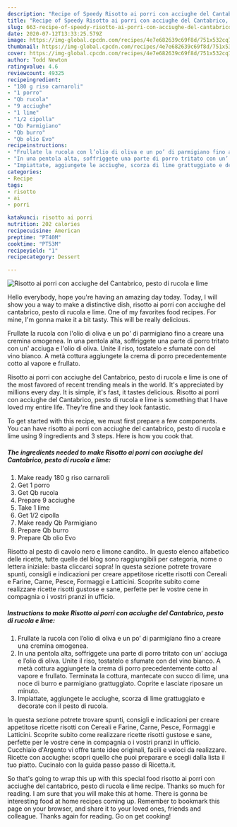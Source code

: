 ```yaml
---
description: "Recipe of Speedy Risotto ai porri con acciughe del Cantabrico, pesto di rucola e lime"
title: "Recipe of Speedy Risotto ai porri con acciughe del Cantabrico, pesto di rucola e lime"
slug: 663-recipe-of-speedy-risotto-ai-porri-con-acciughe-del-cantabrico-pesto-di-rucola-e-lime
date: 2020-07-12T13:33:25.579Z
image: https://img-global.cpcdn.com/recipes/4e7e682639c69f8d/751x532cq70/risotto-ai-porri-con-acciughe-del-cantabrico-pesto-di-rucola-e-lime-recipe-main-photo.jpg
thumbnail: https://img-global.cpcdn.com/recipes/4e7e682639c69f8d/751x532cq70/risotto-ai-porri-con-acciughe-del-cantabrico-pesto-di-rucola-e-lime-recipe-main-photo.jpg
cover: https://img-global.cpcdn.com/recipes/4e7e682639c69f8d/751x532cq70/risotto-ai-porri-con-acciughe-del-cantabrico-pesto-di-rucola-e-lime-recipe-main-photo.jpg
author: Todd Newton
ratingvalue: 4.6
reviewcount: 49325
recipeingredient:
- "180 g riso carnaroli"
- "1 porro"
- "Qb rucola"
- "9 acciughe"
- "1 lime"
- "1/2 cipolla"
- "Qb Parmigiano"
- "Qb burro"
- "Qb olio Evo"
recipeinstructions:
- "Frullate la rucola con l’olio di oliva e un po’ di parmigiano fino a creare una cremina omogenea."
- "In una pentola alta, soffriggete una parte di porro tritato con un’ acciuga e l’olio di oliva. Unite il riso, tostatelo e sfumate con del vino bianco. A metà cottura aggiungete la crema di porro precedentemente cotto al vapore e frullato. Terminata la cottura, mantecate con succo di lime, una noce di burro e parmigiano grattuggiato. Coprite e lasciate riposare un minuto."
- "Impiattate, aggiungete le acciughe, scorza di lime grattuggiato e decorate con il pesto di rucola."
categories:
- Recipe
tags:
- risotto
- ai
- porri

katakunci: risotto ai porri 
nutrition: 202 calories
recipecuisine: American
preptime: "PT40M"
cooktime: "PT53M"
recipeyield: "1"
recipecategory: Dessert

---
```



![Risotto ai porri con acciughe del Cantabrico, pesto di rucola e lime](https://img-global.cpcdn.com/recipes/4e7e682639c69f8d/751x532cq70/risotto-ai-porri-con-acciughe-del-cantabrico-pesto-di-rucola-e-lime-recipe-main-photo.jpg)

Hello everybody, hope you're having an amazing day today. Today, I will show you a way to make a distinctive dish, risotto ai porri con acciughe del cantabrico, pesto di rucola e lime. One of my favorites food recipes. For mine, I'm gonna make it a bit tasty. This will be really delicious.

Frullate la rucola con l&#39;olio di oliva e un po&#39; di parmigiano fino a creare una cremina omogenea. In una pentola alta, soffriggete una parte di porro tritato con un&#39; acciuga e l&#39;olio di oliva. Unite il riso, tostatelo e sfumate con del vino bianco. A metà cottura aggiungete la crema di porro precedentemente cotto al vapore e frullato.

Risotto ai porri con acciughe del Cantabrico, pesto di rucola e lime is one of the most favored of recent trending meals in the world. It's appreciated by millions every day. It is simple, it's fast, it tastes delicious. Risotto ai porri con acciughe del Cantabrico, pesto di rucola e lime is something that I have loved my entire life. They're fine and they look fantastic.


To get started with this recipe, we must first prepare a few components. You can have risotto ai porri con acciughe del cantabrico, pesto di rucola e lime using 9 ingredients and 3 steps. Here is how you cook that.

<!--inarticleads1-->

##### The ingredients needed to make Risotto ai porri con acciughe del Cantabrico, pesto di rucola e lime:

1. Make ready 180 g riso carnaroli
1. Get 1 porro
1. Get Qb rucola
1. Prepare 9 acciughe
1. Take 1 lime
1. Get 1/2 cipolla
1. Make ready Qb Parmigiano
1. Prepare Qb burro
1. Prepare Qb olio Evo


Risotto al pesto di cavolo nero e limone candito.. In questo elenco alfabetico delle ricette, tutte quelle del blog sono raggiungibili per categoria, nome o lettera iniziale: basta cliccarci sopra! In questa sezione potrete trovare spunti, consigli e indicazioni per creare appetitose ricette risotti con Cereali e Farine, Carne, Pesce, Formaggi e Latticini. Scoprite subito come realizzare ricette risotti gustose e sane, perfette per le vostre cene in compagnia o i vostri pranzi in ufficio. 

<!--inarticleads2-->

##### Instructions to make Risotto ai porri con acciughe del Cantabrico, pesto di rucola e lime:

1. Frullate la rucola con l’olio di oliva e un po’ di parmigiano fino a creare una cremina omogenea.
1. In una pentola alta, soffriggete una parte di porro tritato con un’ acciuga e l’olio di oliva. Unite il riso, tostatelo e sfumate con del vino bianco. A metà cottura aggiungete la crema di porro precedentemente cotto al vapore e frullato. Terminata la cottura, mantecate con succo di lime, una noce di burro e parmigiano grattuggiato. Coprite e lasciate riposare un minuto.
1. Impiattate, aggiungete le acciughe, scorza di lime grattuggiato e decorate con il pesto di rucola.


In questa sezione potrete trovare spunti, consigli e indicazioni per creare appetitose ricette risotti con Cereali e Farine, Carne, Pesce, Formaggi e Latticini. Scoprite subito come realizzare ricette risotti gustose e sane, perfette per le vostre cene in compagnia o i vostri pranzi in ufficio. Cucchiaio d&#39;Argento vi offre tante idee originali, facili e veloci da realizzare. Ricette con acciughe: scopri quello che puoi preparare e scegli dalla lista il tuo piatto. Cucinalo con la guida passo passo di Ricetta.it. 

So that's going to wrap this up with this special food risotto ai porri con acciughe del cantabrico, pesto di rucola e lime recipe. Thanks so much for reading. I am sure that you will make this at home. There is gonna be interesting food at home recipes coming up. Remember to bookmark this page on your browser, and share it to your loved ones, friends and colleague. Thanks again for reading. Go on get cooking!

